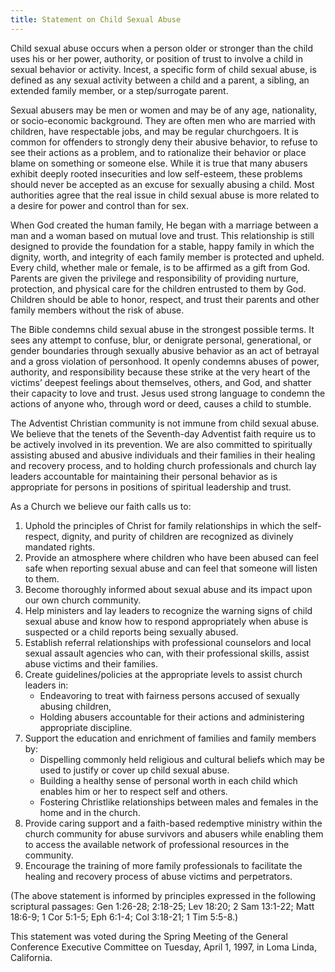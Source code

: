 ```yaml
---
title: Statement on Child Sexual Abuse
---
```


Child sexual abuse occurs when a person older or stronger than the child uses his or her power, authority, or position of trust to involve a child in sexual behavior or activity. Incest, a specific form of child sexual abuse, is defined as any sexual activity between a child and a parent, a sibling, an extended family member, or a step/surrogate parent.

Sexual abusers may be men or women and may be of any age, nationality, or socio-economic background. They are often men who are married with children, have respectable jobs, and may be regular churchgoers. It is common for offenders to strongly deny their abusive behavior, to refuse to see their actions as a problem, and to rationalize their behavior or place blame on something or someone else. While it is true that many abusers exhibit deeply rooted insecurities and low self-esteem, these problems should never be accepted as an excuse for sexually abusing a child. Most authorities agree that the real issue in child sexual abuse is more related to a desire for power and control than for sex.

When God created the human family, He began with a marriage between a man and a woman based on mutual love and trust. This relationship is still designed to provide the foundation for a stable, happy family in which the dignity, worth, and integrity of each family member is protected and upheld. Every child, whether male or female, is to be affirmed as a gift from God. Parents are given the privilege and responsibility of providing nurture, protection, and physical care for the children entrusted to them by God. Children should be able to honor, respect, and trust their parents and other family members without the risk of abuse.

The Bible condemns child sexual abuse in the strongest possible terms. It sees any attempt to confuse, blur, or denigrate personal, generational, or gender boundaries through sexually abusive behavior as an act of betrayal and a gross violation of personhood. It openly condemns abuses of power, authority, and responsibility because these strike at the very heart of the victims’ deepest feelings about themselves, others, and God, and shatter their capacity to love and trust. Jesus used strong language to condemn the actions of anyone who, through word or deed, causes a child to stumble.

The Adventist Christian community is not immune from child sexual abuse. We believe that the tenets of the Seventh-day Adventist faith require us to be actively involved in its prevention. We are also committed to spiritually assisting abused and abusive individuals and their families in their healing and recovery process, and to holding church professionals and church lay leaders accountable for maintaining their personal behavior as is appropriate for persons in positions of spiritual leadership and trust.

As a Church we believe our faith calls us to:

1. Uphold the principles of Christ for family relationships in which the self-respect, dignity, and purity of children are recognized as divinely mandated rights.
2. Provide an atmosphere where children who have been abused can feel safe when reporting sexual abuse and can feel that someone will listen to them.
3. Become thoroughly informed about sexual abuse and its impact upon our own church community.
4. Help ministers and lay leaders to recognize the warning signs of child sexual abuse and know how to respond appropriately when abuse is suspected or a child reports being sexually abused.
5. Establish referral relationships with professional counselors and local sexual assault agencies who can, with their professional skills, assist abuse victims and their families.
6. Create guidelines/policies at the appropriate levels to assist church leaders in:
   - Endeavoring to treat with fairness persons accused of sexually abusing children,
   - Holding abusers accountable for their actions and administering appropriate discipline.
7. Support the education and enrichment of families and family members by:
   - Dispelling commonly held religious and cultural beliefs which may be used to justify or cover up child sexual abuse.
   - Building a healthy sense of personal worth in each child which enables him or her to respect self and others.
   - Fostering Christlike relationships between males and females in the home and in the church.
8. Provide caring support and a faith-based redemptive ministry within the church community for abuse survivors and abusers while enabling them to access the available network of professional resources in the community.
9. Encourage the training of more family professionals to facilitate the healing and recovery process of abuse victims and perpetrators.

(The above statement is informed by principles expressed in the following scriptural passages: Gen 1:26-28; 2:18-25; Lev 18:20; 2 Sam 13:1-22; Matt 18:6-9; 1 Cor 5:1-5; Eph 6:1-4; Col 3:18-21; 1 Tim 5:5-8.)

This statement was voted during the Spring Meeting of the General Conference Executive Committee on Tuesday, April 1, 1997, in Loma Linda, California.